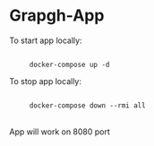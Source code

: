 <h1>Grapgh-App</h1>

<p>To start app locally:</p>
<code>
     docker-compose up -d
</code>

<p>To stop app locally:</p>
<code>
     docker-compose down --rmi all
</code>
<br/>
<p>App will work on 8080 port</p>




